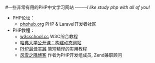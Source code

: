 #一些非常有用的PHP中文学习网站
------*I like study php with all of you!*
* PHP论坛：
  * [phphub.org](http://www.phphub.org) PHP & Laravel开发者社区
* PHP教程：
  * [w3cschool.cc](http://www.w3cschool.cc) W3C综合教程
  * [哈弗大学公开课：构建动态网站](http://v.163.com/special/opencourse/buildingdynamicwebsites.html) 
  * [PHP最佳实践](http://phpbestpractices.justjavac.com/) 简短精悍的实用教程
  * [风雪之隅博客](http://www.laruence.com/) 作者为PHP开发组成员, Zend兼职顾问
